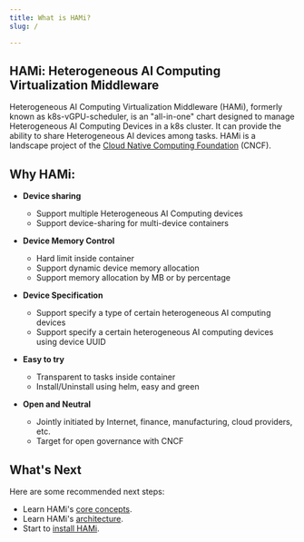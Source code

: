 ```yaml
---
title: What is HAMi?
slug: /

---
```


## HAMi: Heterogeneous AI Computing Virtualization Middleware

Heterogeneous AI Computing Virtualization Middleware (HAMi), formerly known as k8s-vGPU-scheduler, is an "all-in-one" chart designed to manage Heterogeneous AI Computing Devices in a k8s cluster. It can provide the ability to share Heterogeneous AI devices among tasks.
HAMi is a landscape project of the [Cloud Native Computing Foundation](https://cncf.io/) (CNCF).

## Why HAMi:
- __Device sharing__
    - Support multiple Heterogeneous AI Computing devices
    - Support device-sharing for multi-device containers

- __Device Memory Control__
    - Hard limit inside container
    - Support dynamic device memory allocation
    - Support memory allocation by MB or by percentage

- __Device Specification__
    - Support specify a type of certain heterogeneous AI computing devices  
    - Support specify a certain heterogeneous AI computing devices using device UUID

- __Easy to try__
    - Transparent to tasks inside container
    - Install/Uninstall using helm, easy and green

- __Open and Neutral__
    - Jointly initiated by Internet, finance, manufacturing, cloud providers, etc.
    - Target for open governance with CNCF


## What's Next

Here are some recommended next steps:

- Learn HAMi's [core concepts](./concepts.md).
- Learn HAMi's [architecture](./architecture.md).
- Start to [install HAMi](../installation/prequisities.md).